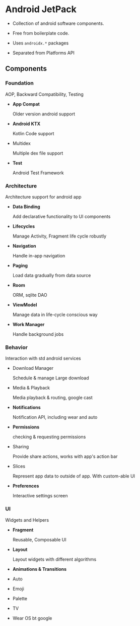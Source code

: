 # Android JetPack

- Collection of android software components.
- Free from boilerplate code.

- Uses `androidx.*` packages
- Separated from Platforms API

## Components

### Foundation

AOP, Backward Compatibility, Testing

- **App Compat**
  
  Older version android support

- **Android KTX**

  Kotlin Code support
  
- Multidex

  Multiple dex file support
  
- **Test**

  Android Test Framework

### Architecture

Architecture support for android app

- **Data Binding**

  Add declarative functionality to UI components
  
- **Lifecycles**

  Manage Activity, Fragment life cycle robustly
  
- **Navigation**

  Handle in-app navigation
  
- **Paging**

  Load data gradually from data source
  
- **Room**

  ORM, sqlite DAO
  
- **ViewModel**

  Manage data in life-cycle conscious way
  
- **Work Manager**

  Handle background jobs

### Behavior

Interaction with std android services

- Download Manager

  Schedule & manage Large download

- Media & Playback

  Media playback & routing, google cast

- **Notifications**

  Notification API, including wear and auto 

- **Permissions**

  checking & requesting permissions

- Sharing

  Provide share actions, works with app's action bar

- Slices

  Represent app data to outside of app. With custom-able UI

- **Preferences**

  Interactive settings screen

### UI

Widgets and Helpers

- **Fragment**

  Reusable, Composable UI
  
- **Layout**
  
  Layout widgets with different algorithms

- **Animations & Transitions**

- Auto
- Emoji
- Palette
- TV
- Wear OS bt google
